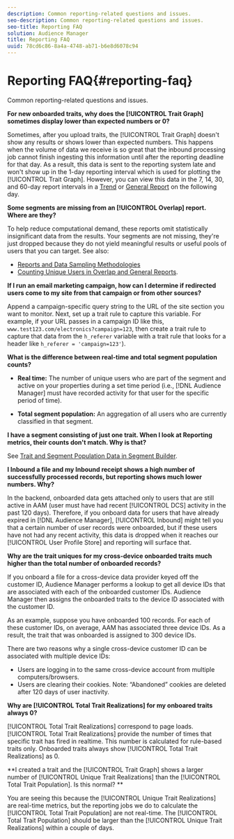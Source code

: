 ```yaml
---
description: Common reporting-related questions and issues.
seo-description: Common reporting-related questions and issues.
seo-title: Reporting FAQ
solution: Audience Manager
title: Reporting FAQ
uuid: 78cd6c86-8a4a-4748-ab71-b6e8d6078c94
---
```


# Reporting FAQ{#reporting-faq}

Common reporting-related questions and issues.

<!-- 

faq_reports.xml

 -->

**For new onboarded traits, why does the [!UICONTROL Trait Graph] sometimes display lower than expected numbers or 0?**

Sometimes, after you upload traits, the [!UICONTROL Trait Graph] doesn't show any results or shows lower than expected numbers. This happens when the volume of data we receive is so great that the inbound processing job cannot finish ingesting this information until after the reporting deadline for that day. As a result, this data is sent to the reporting system late and won't show up in the 1-day reporting interval which is used for plotting the [!UICONTROL Trait Graph]. However, you can view this data in the 7, 14, 30, and 60-day report intervals in a [Trend](../reporting/trend-reports.md#concept_BE18204086E04825925E99B7DB6ED717) or [General Report](../reporting/general-reports.md#concept_E4686B9B4BE54DFE9599E0868224E027) on the following day.

**Some segments are missing from an [!UICONTROL Overlap] report. Where are they?**

To help reduce computational demand, these reports omit statistically insignificant data from the results. Your segments are not missing, they're just dropped because they do not yield meaningful results or useful pools of users that you can target. See also:

* [Reports and Data Sampling Methodologies](../reporting/report-sampling.md#concept_624BB1069F8A4CBD948ABD87105329E4) 
* [Counting Unique Users in Overlap and General Reports](../reporting/unique-user-counts.md#concept_4D029582FBEA45B39352A05AF7E3CA37).

**If I run an email marketing campaign, how can I determine if redirected users come to my site from that campaign or from other sources?**

Append a campaign-specific query string to the URL of the site section you want to monitor. Next, set up a trait rule to capture this variable. For example, if your URL passes in a campaign ID like this, `www.test123.com/electronics?campaign=123`, then create a trait rule to capture that data from the `h_referer` variable with a trait rule that looks for a header like `h_referer = 'campaign=123'`).

**What is the difference between real-time and total segment population counts?**

* **Real time:** The number of unique users who are part of the segment and active on your properties during a set time period (i.e., [!DNL Audience Manager] must have recorded activity for that user for the specific period of time). 

* **Total segment population:** An aggregation of all users who are currently classified in that segment.

<!-- 

<p> <b>Why is data available for total fires for traits but not segments?</b> </p> 
<p>Total fires correspond to page loads. Total trait fires provide the number of times that specific trait has fired. This number will always be equal to, or greater than, your unique user count. By contrast, segments are audience profiles that represent groups of users. Segments don't correlate to page loads or views because they're tied to logic that classifies users based on rules, not individual traits. </p>

 -->

**I have a segment consisting of just one trait. When I look at Reporting metrics, their counts don't match. Why is that?**

See [Trait and Segment Population Data in Segment Builder](../features/segments/segment-builder-data.md#concept_05EE3010E67F446E8818351292EF7372).

<!-- 

<p> <b>Why would there be a difference between real-time segment population and the unique values?</b> </p> 
<p>Audience Manager uses different methodologies to count traits and segments. </p> 
<p>For traits, the uniques metric represents receipt of data collection. Every time a visitor realizes a particular trait, either in real-time via the DCS, or offline via Inbound, the uniques for that trait goes up by 1. </p> 
<p>For example, a trait uniques of 2,340 over the range of seven days means that 2,340 unique visitors realized that trait over the last seven days. </p> 
<p>Segments are counted differently because their primary purpose is to help you understand your audience better. Every time Audience Manager sees a visitor in real-time who is a member of a given segment, even if that segment isn’t being newly realized or re-realized on a request, the uniques for that segment goes up by 1. </p> 
<p>For example, a segment uniques of 5,000 over the range of seven days means that Audience Manager saw 5,000 unique users in real-time data-collection events over the last seven days who were members of that segment at the time that Audience Manager saw them, regardless of whether that was a new membership or a pre-existing one. </p>

 -->

**I Inbound a file and my Inbound receipt shows a high number of successfully processed records, but reporting shows much lower numbers. Why?**

In the backend, onboarded data gets attached only to users that are still active in AAM (user must have had recent [!UICONTROL DCS] activity in the past 120 days). Therefore, if you onboard data for users that have already expired in [!DNL Audience Manager], [!UICONTROL Inbound] might tell you that a certain number of user records were onboarded, but if these users have not had any recent activity, this data is dropped when it reaches our [!UICONTROL User Profile Store] and reporting will surface that.

**Why are the trait uniques for my cross-device onboarded traits much higher than the total number of onboarded records?**

If you onboard a file for a cross-device data provider keyed off the customer ID, Audience Manager performs a lookup to get all device IDs that are associated with each of the onboarded customer IDs. Audience Manager then assigns the onboarded traits to the device ID associated with the customer ID.

As an example, suppose you have onboarded 100 records. For each of these customer IDs, on average, AAM has associated three device IDs. As a result, the trait that was onboarded is assigned to 300 device IDs.

There are two reasons why a single cross-device customer ID can be associated with multiple device IDs:

* Users are logging in to the same cross-device account from multiple computers/browsers. 
* Users are clearing their cookies. Note: “Abandoned” cookies are deleted after 120 days of user inactivity.

**Why are [!UICONTROL Total Trait Realizations] for my onboared traits always 0?**

[!UICONTROL Total Trait Realizations] correspond to page loads. [!UICONTROL Total Trait Realizations] provide the number of times that specific trait has fired in realtime. This number is calculated for rule-based traits only. Onboarded traits always show [!UICONTROL Total Trait Realizations] as 0.

**I created a trait and the [!UICONTROL Trait Graph] shows a larger number of [!UICONTROL Unique Trait Realizations] than the [!UICONTROL Total Trait Population]. Is this normal? **

You are seeing this because the [!UICONTROL Unique Trait Realizations] are real-time metrics, but the reporting jobs we do to calculate the [!UICONTROL Total Trait Population] are not real-time. The [!UICONTROL Total Trait Population] should be larger than the [!UICONTROL Unique Trait Realizations] within a couple of days. 
